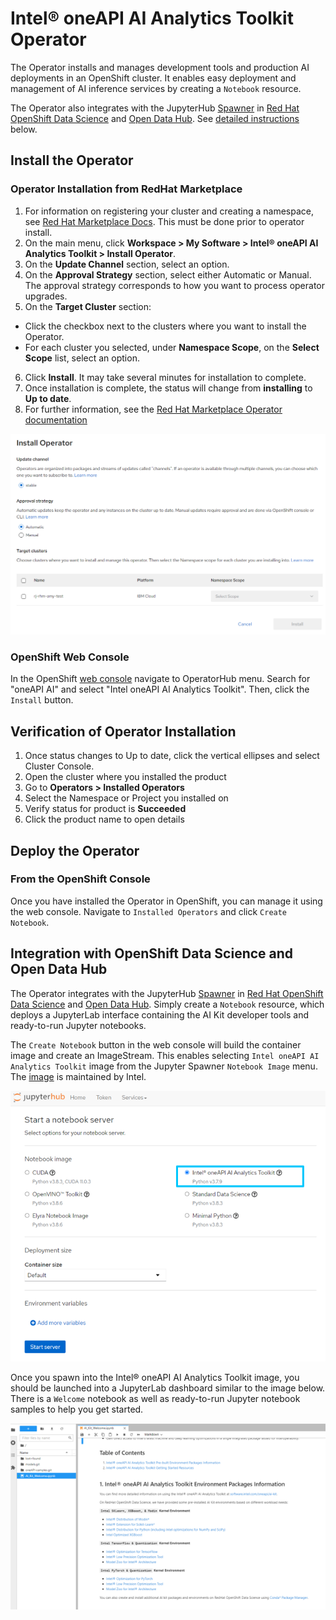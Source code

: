 # Intel® oneAPI AI Analytics Toolkit Operator
The Operator installs and manages development tools and production AI deployments in an OpenShift cluster. It enables easy deployment and management of AI inference services by creating a `Notebook` resource.

The Operator also integrates with the JupyterHub [Spawner](https://jupyterhub.readthedocs.io/en/stable/reference/spawners.html) in [Red Hat OpenShift Data Science](https://www.redhat.com/en/technologies/cloud-computing/openshift/openshift-data-science) and [Open Data Hub](https://opendatahub.io/docs.html). See [detailed instructions](#integration-with-openshift-data-science-and-open-data-hub) below.

## Install the Operator

### Operator Installation from RedHat Marketplace
1.	For information on registering your cluster and creating a namespace, see [Red Hat Marketplace Docs](https://marketplace.redhat.com/en-us/documentation/clusters). This must be done prior to operator install.
2.	On the main menu, click **Workspace > My Software > Intel® oneAPI AI Analytics Toolkit > Install Operator**.
3.	On the **Update Channel** section, select an option.
4.	On the **Approval Strategy** section, select either Automatic or Manual. The approval strategy corresponds to how you want to process operator upgrades.
5.	On the **Target Cluster** section:
-	Click the checkbox next to the clusters where you want to install the Operator.
-	For each cluster you selected, under **Namespace Scope**, on the **Select Scope** list, select an option.
6.	Click **Install**. It may take several minutes for installation to complete.
7.	Once installation is complete, the status will change from **installing** to **Up to date**.
8.	For further information, see the [Red Hat Marketplace Operator documentation](https://marketplace.redhat.com/en-us/documentation/operators)

![install](images/install.png)

### OpenShift Web Console
In the OpenShift [web console](https://docs.openshift.com/container-platform/4.7/web_console/web-console.html) navigate to OperatorHub menu. Search for "oneAPI AI" and select "Intel oneAPI AI Analytics Toolkit". Then, click the `Install` button.

## Verification of Operator Installation
1.	Once status changes to Up to date, click the vertical ellipses and select Cluster Console.
2.	Open the cluster where you installed the product
3.	Go to **Operators > Installed Operators**
4.	Select the Namespace or Project you installed on
5.	Verify status for product is **Succeeded**
6.	Click the product name to open details


## Deploy the Operator

### From the OpenShift Console

Once you have installed the Operator in OpenShift, you can manage it using the web console. Navigate to `Installed Operators` and click `Create Notebook`.

## Integration with OpenShift Data Science and Open Data Hub

The Operator integrates with the JupyterHub [Spawner](https://jupyterhub.readthedocs.io/en/stable/reference/spawners.html) in [Red Hat OpenShift Data Science](https://www.redhat.com/en/technologies/cloud-computing/openshift/openshift-data-science) and [Open Data Hub](https://opendatahub.io/docs.html). Simply create a `Notebook` resource, which deploys a JupyterLab interface containing the AI Kit developer tools and ready-to-run Jupyter notebooks.

The `Create Notebook` button in the web console will build the container image and create an ImageStream. This enables selecting `Intel oneAPI AI Analytics Toolkit` image from the Jupyter Spawner `Notebook Image` menu. The [image](https://github.com/IntelAI/aikit-operator) is maintained by Intel.


![spawner](images/spawner.png)

Once you spawn into the Intel® oneAPI AI Analytics Toolkit image, you should be launched into a JupyterLab dashboard similar to the image below. There is a `Welcome` notebook as well as ready-to-run Jupyter notebook samples to help you get started.


![dashboard](images/dashboard.png)